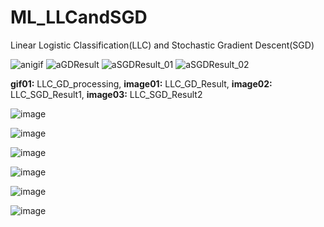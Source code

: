 # ML_LLCandSGD
Linear Logistic Classification(LLC) and Stochastic Gradient Descent(SGD)

![anigif](https://user-images.githubusercontent.com/93954052/153774556-4dec77b4-51ca-4462-a90c-a4641d0b3ed0.gif)
![aGDResult](https://user-images.githubusercontent.com/93954052/153774558-d23590b8-248f-4282-b678-e489c8ed0e22.png)
![aSGDResult_01](https://user-images.githubusercontent.com/93954052/153774563-6892a0a3-41e7-47d0-a13c-096da47f83e4.png)
![aSGDResult_02](https://user-images.githubusercontent.com/93954052/153774569-6816446a-92f4-4ab7-af8b-7fbe8a6eb8d4.png)

**gif01:** LLC_GD_processing, **image01:** LLC_GD_Result, **image02:** LLC_SGD_Result1, **image03:** LLC_SGD_Result2


![image](https://user-images.githubusercontent.com/93954052/152827539-14dbe15a-582d-4497-a935-ca482366e4a1.png)

![image](https://user-images.githubusercontent.com/93954052/152827615-a7660a43-9890-4159-b041-3a5d1ec3eac4.png)

![image](https://user-images.githubusercontent.com/93954052/152826828-280e4d35-915a-4ddc-929f-a7dd011e516a.png)

![image](https://user-images.githubusercontent.com/93954052/153111818-43da18cc-0f44-4583-ab78-32ba4b8c6adb.png)

![image](https://user-images.githubusercontent.com/93954052/153774958-35711636-a3f8-4822-a1ab-ee740be3d589.png)

![image](https://user-images.githubusercontent.com/93954052/153774947-ebb5b2a9-7bda-431d-82b7-50f91a7d64b3.png)
